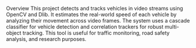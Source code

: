 Overview
This project detects and tracks vehicles in video streams using OpenCV and Dlib. It estimates the real-world speed of each vehicle by analyzing their movement across video frames. The system uses a cascade classifier for vehicle detection and correlation trackers for robust multi-object tracking. This tool is useful for traffic monitoring, road safety analysis, and research purposes.
